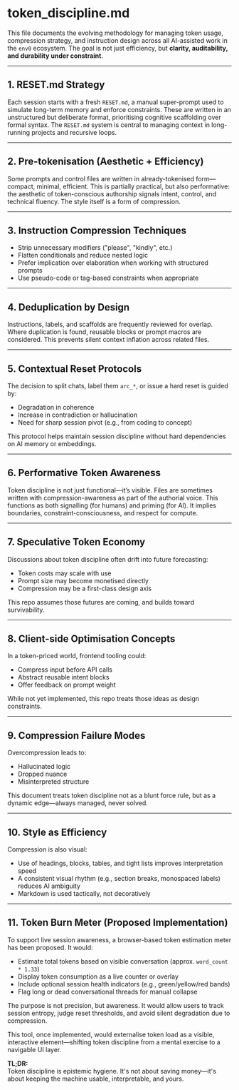 # token_discipline.md

This file documents the evolving methodology for managing token usage, compression strategy, and instruction design across all AI-assisted work in the `env0` ecosystem. The goal is not just efficiency, but **clarity, auditability, and durability under constraint**.

---

## 1. RESET.md Strategy

Each session starts with a fresh `RESET.md`, a manual super-prompt used to simulate long-term memory and enforce constraints. These are written in an unstructured but deliberate format, prioritising cognitive scaffolding over formal syntax. The `RESET.md` system is central to managing context in long-running projects and recursive loops.

---

## 2. Pre-tokenisation (Aesthetic + Efficiency)

Some prompts and control files are written in already-tokenised form—compact, minimal, efficient. This is partially practical, but also performative: the aesthetic of token-conscious authorship signals intent, control, and technical fluency. The style itself is a form of compression.

---

## 3. Instruction Compression Techniques

- Strip unnecessary modifiers ("please", "kindly", etc.)
- Flatten conditionals and reduce nested logic
- Prefer implication over elaboration when working with structured prompts
- Use pseudo-code or tag-based constraints when appropriate

---

## 4. Deduplication by Design

Instructions, labels, and scaffolds are frequently reviewed for overlap. Where duplication is found, reusable blocks or prompt macros are considered. This prevents silent context inflation across related files.

---

## 5. Contextual Reset Protocols

The decision to split chats, label them `arc_*`, or issue a hard reset is guided by:
- Degradation in coherence
- Increase in contradiction or hallucination
- Need for sharp session pivot (e.g., from coding to concept)

This protocol helps maintain session discipline without hard dependencies on AI memory or embeddings.

---

## 6. Performative Token Awareness

Token discipline is not just functional—it’s visible. Files are sometimes written with compression-awareness as part of the authorial voice. This functions as both signalling (for humans) and priming (for AI). It implies boundaries, constraint-consciousness, and respect for compute.

---

## 7. Speculative Token Economy

Discussions about token discipline often drift into future forecasting:
- Token costs may scale with use
- Prompt size may become monetised directly
- Compression may be a first-class design axis

This repo assumes those futures are coming, and builds toward survivability.

---

## 8. Client-side Optimisation Concepts

In a token-priced world, frontend tooling could:
- Compress input before API calls
- Abstract reusable intent blocks
- Offer feedback on prompt weight

While not yet implemented, this repo treats those ideas as design constraints.

---

## 9. Compression Failure Modes

Overcompression leads to:
- Hallucinated logic
- Dropped nuance
- Misinterpreted structure

This document treats token discipline not as a blunt force rule, but as a dynamic edge—always managed, never solved.

---

## 10. Style as Efficiency

Compression is also visual:
- Use of headings, blocks, tables, and tight lists improves interpretation speed
- A consistent visual rhythm (e.g., section breaks, monospaced labels) reduces AI ambiguity
- Markdown is used tactically, not decoratively

---

## 11. Token Burn Meter (Proposed Implementation)

To support live session awareness, a browser-based token estimation meter has been proposed. It would:

- Estimate total tokens based on visible conversation (approx. `word_count * 1.33`)
- Display token consumption as a live counter or overlay
- Include optional session health indicators (e.g., green/yellow/red bands)
- Flag long or dead conversational threads for manual collapse

The purpose is not precision, but awareness. It would allow users to track session entropy, judge reset thresholds, and avoid silent degradation due to compression.

This tool, once implemented, would externalise token load as a visible, interactive element—shifting token discipline from a mental exercise to a navigable UI layer.


**TL;DR:**  
Token discipline is epistemic hygiene. It's not about saving money—it's about keeping the machine usable, interpretable, and yours.
